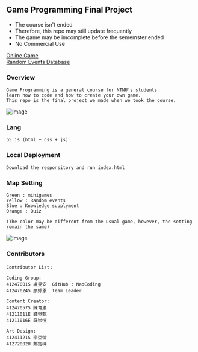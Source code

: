 ## Game Programming Final Project

* The course isn't ended
* Therefore, this repo may still update frequently
* The game may be imcomplete before the sememster ended
* No Commercial Use 

[Online Game](https://naocoding.github.io/NTNU_GameProgramming_FinalProject/) <br>
[Random Events Database](https://naocoding.github.io/NTNU_GameProgramming_FinalProject/question/change_fate.json)

### Overview
```
Game Programming is a general course for NTNU's students
learn how to code and how to create your own game.
This repo is the final project we made when we took the course.
```

![image](https://github.com/NaoCoding/NTNU_GameProgramming_FinalProject/assets/86964895/5aec87df-01bd-4a8f-b682-cd9bb517af28)


### Lang
```
p5.js (html + css + js) 
```
### Local Deployment
```
Download the responsitory and run index.html
```
### Map Setting 

```
Green : minigames
Yellow : Random events
Blue : Knowledge supplyment
Orange : Quiz

(The color may be different from the usual game, however, the setting remain the same)
```

![image](https://github.com/NaoCoding/NTNU_GameProgramming_FinalProject/assets/86964895/f94387dd-8f93-438f-93ea-8634c1501158)


### Contributors
```
Contributor List：

Coding Group:
41247001S 盧昱安  GitHub : NaoCoding
41247024S 廖妤恩  Team Leader

Content Creator:
41247057S 陳育渝
41211011E 鐘珮甄
41211016E 羅崇愷

Art Design:
41241121S 李亞倫
41272002H 鄭鈺樺
```

